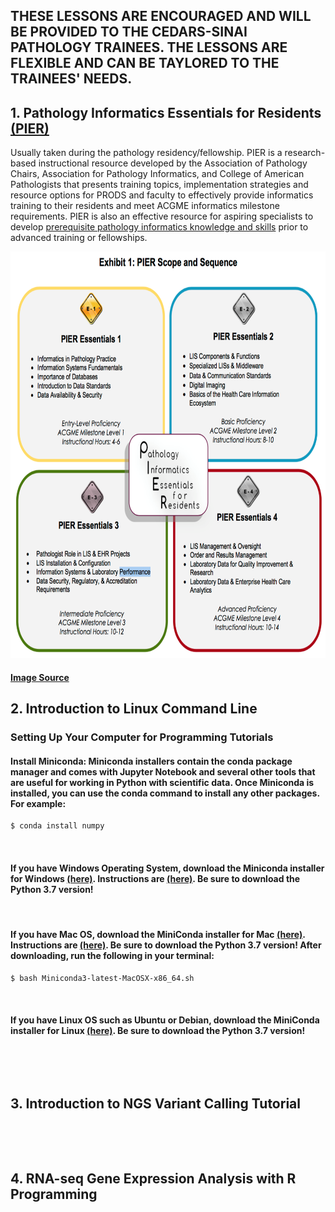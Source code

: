 ## THESE LESSONS ARE ENCOURAGED AND WILL BE PROVIDED TO THE CEDARS-SINAI PATHOLOGY TRAINEES.  THE LESSONS ARE FLEXIBLE AND CAN BE TAYLORED TO THE TRAINEES' NEEDS.


## 1. Pathology Informatics Essentials for Residents [(PIER)](https://www.apcprods.org/m-pier)

Usually taken during the pathology residency/fellowship. PIER is a research-based instructional resource developed by the Association of Pathology Chairs, Association for Pathology Informatics, and College of American Pathologists that presents training topics, implementation strategies and resource options for PRODS and faculty to effectively provide informatics training to their residents and meet ACGME informatics milestone requirements. PIER is also an effective resource for aspiring specialists to develop [prerequisite pathology informatics knowledge and skills](https://www.pathologyinformatics.org/pier_and_api.php) prior to advanced training or fellowships.

<p align="center">
  <img width="650" height="650" src="https://github.com/jongtaek-kim/Informatics-Resource-For-Pathologists/blob/master/docs/images/PIEREssentials.png">
</p>

#### [Image Source](https://www.pathologyinformatics.org/pier_and_api.php)

## 2. Introduction to Linux Command Line 
### Setting Up Your Computer for Programming Tutorials
#### Install Miniconda: Miniconda installers contain the conda package manager and comes with Jupyter Notebook and several other tools that are useful for working in Python with scientific data. Once Miniconda is installed, you can use the conda command to install any other packages. For example:

```bash
$ conda install numpy
```
&nbsp; 
#### If you have Windows Operating System, download the Miniconda installer for Windows [(here)](https://docs.conda.io/en/latest/miniconda.html). Instructions are [(here)](https://conda.io/projects/conda/en/latest/user-guide/install/windows.html). Be sure to download the Python 3.7 version!

&nbsp;  

#### If you have Mac OS, download the MiniConda installer for Mac [(here)](https://docs.conda.io/en/latest/miniconda.html). Instructions are [(here)](https://conda.io/projects/conda/en/latest/user-guide/install/macos.html). Be sure to download the Python 3.7 version! After downloading, run the following in your terminal:

```bash
$ bash Miniconda3-latest-MacOSX-x86_64.sh
```

&nbsp;  

#### If you have Linux OS such as Ubuntu or Debian, download the MiniConda installer for Linux [(here)](https://docs.conda.io/en/latest/miniconda.html). Be sure to download the Python 3.7 version!

&nbsp;  


&nbsp;  









## 3. Introduction to NGS Variant Calling Tutorial



&nbsp;  


&nbsp;  







## 4. RNA-seq Gene Expression Analysis with R Programming

